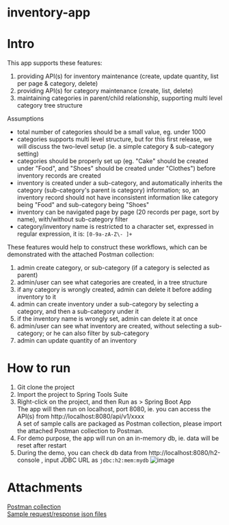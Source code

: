 # inventory-app

# Intro

This app supports these features:
1. providing API(s) for inventory maintenance (create, update quantity, list per page & category, delete)
2. providing API(s) for category maintenance (create, list, delete)
3. maintaining categories in parent/child relationship, supporting multi level category tree structure

Assumptions
- total number of categories should be a small value, eg. under 1000
- categories supports multi level structure, but for this first release, we will discuss the two-level setup (ie. a simple category & sub-category setting)
- categories should be properly set up (eg. "Cake" should be created under "Food", and "Shoes" should be created under "Clothes") before inventory records are created
- inventory is created under a sub-category, and automatically inherits the category (sub-category's parent is category) information; so, an inventory record should not have inconsistent information like category being "Food" and sub-category being "Shoes"
- inventory can be navigated page by page (20 records per page, sort by name), with/without sub-category filter
- category/inventory name is restricted to a character set, expressed in regular expression, it is: `[0-9a-zA-Z\- ]+`

These features would help to construct these workflows, which can be demonstrated with the attached Postman collection:
1. admin create category, or sub-category (if a category is selected as parent)
2. admin/user can see what categories are created, in a tree structure
3. if any category is wrongly created, admin can delete it before adding inventory to it
4. admin can create inventory under a sub-category by selecting a category, and then a sub-category under it
5. if the inventory name is wrongly set, admin can delete it at once
6. admin/user can see what inventory are created, without selecting a sub-category; or he can also filter by sub-category
7. admin can update quantity of an inventory

# How to run
1. Git clone the project
2. Import the project to Spring Tools Suite
3. Right-click on the project, and then Run as > Spring Boot App   
The app will then run on localhost, port 8080, ie. you can access the API(s) from http://localhost:8080/api/v1/xxxx   
A set of sample calls are packaged as Postman collection, please import the attached Postman collection to Postman.   
4. For demo purpose, the app will run on an in-memory db, ie. data will be reset after restart
5. During the demo, you can check db data from http://localhost:8080/h2-console , input JDBC URL as `jdbc:h2:mem:mydb`
![image](https://user-images.githubusercontent.com/6152741/134753900-3be44cd3-0183-4bc1-b4c8-7ca77b51b305.png)

# Attachments   
[Postman collection](https://github.com/hkderekchan/inventory-app/blob/main/inventory-app%20demo.postman_collection.json)   
[Sample request/response json files](https://github.com/hkderekchan/inventory-app/blob/main/sample%20jsons.zip)   
